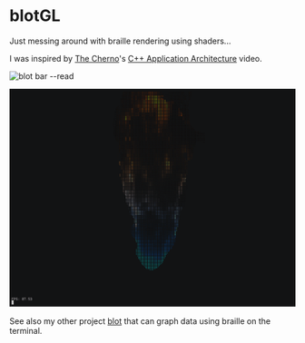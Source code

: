 # blotGL

Just messing around with braille rendering using shaders...

I was inspired by [The Cherno](https://github.com/TheCherno)'s [C++ Application Architecture](https://www.youtube.com/watch?v=rUxZ5N77M5E) video.

![blot bar --read](colorwheel.gif)

![blot bar --read](blueflame.gif)

See also my other project [blot](https://github.com/bartman/blot/) that can graph data using braille on the terminal.

